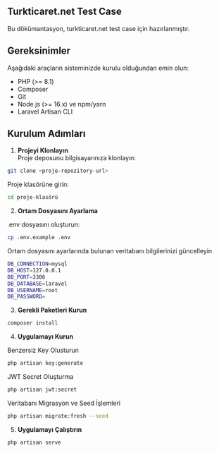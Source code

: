 ## Turkticaret.net Test Case

Bu dökümantasyon, turkticaret.net test case için hazırlanmıştır.

## Gereksinimler
Aşağıdaki araçların sisteminizde kurulu olduğundan emin olun:

- PHP (>= 8.1) 
- Composer
- Git
- Node.js (>= 16.x) ve npm/yarn
- Laravel Artisan CLI


## Kurulum Adımları
1. **Projeyi Klonlayın**  
Proje deposunu bilgisayarınıza klonlayın:
```bash
git clone <proje-repozitory-url>
```

Proje klasörüne girin:
```bash
cd proje-klasörü
```


2. **Ortam Dosyasını Ayarlama**
<p>.env dosyasını oluşturun:</p>

```bash
cp .env.example .env
```

Ortam dosyasını ayarlarında bulunan veritabanı bilgilerinizi güncelleyin

```bash
DB_CONNECTION=mysql
DB_HOST=127.0.0.1
DB_PORT=3306
DB_DATABASE=laravel
DB_USERNAME=root
DB_PASSWORD=
```

3. **Gerekli Paketleri Kurun**

```bash
composer install
```


4. **Uygulamayı Kurun**

Benzersiz Key Olusturun
```bash
php artisan key:generate
```
JWT Secret Oluşturma
```bash
php artisan jwt:secret
```
Veritabanı Migrasyon ve Seed İşlemleri
```bash
php artisan migrate:fresh --seed
```

5. **Uygulamayı Çalıştırın**

```bash
php artisan serve
```
